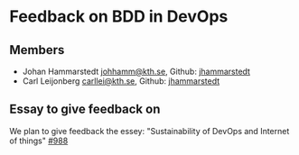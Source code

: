 # Feedback on BDD in DevOps #

## Members ##
* Johan Hammarstedt johhamm@kth.se, Github: [jhammarstedt](https://github.com/jhammarstedt)
* Carl Leijonberg   carllei@kth.se, Github: [jhammarstedt](https://github.com/Carllei)

## Essay to give feedback on ##
We plan to give feedback the essey: "Sustainability of DevOps and Internet of things" [#988](https://github.com/KTH/devops-course/tree/2021/contributions/essay/charande-lazarc)
